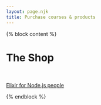 ```yaml
---
layout: page.njk
title: Purchase courses & products
---
```


{% block content %}
<div class="card">
  <h1 class="title1">The Shop</h1>
  <br>
  <div>
    <p>
      <a href="/shop/elixir-for-nodejs-people/">Elixir for Node.js people</a>
    </p>
  </div>
</div>
{% endblock %}
